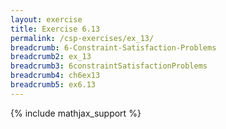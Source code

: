 ```yaml
---
layout: exercise
title: Exercise 6.13
permalink: /csp-exercises/ex_13/
breadcrumb: 6-Constraint-Satisfaction-Problems
breadcrumb2: ex_13
breadcrumb3: 6constraintSatisfactionProblems
breadcrumb4: ch6ex13
breadcrumb5: ex6.13
---
```


{% include mathjax_support %}

